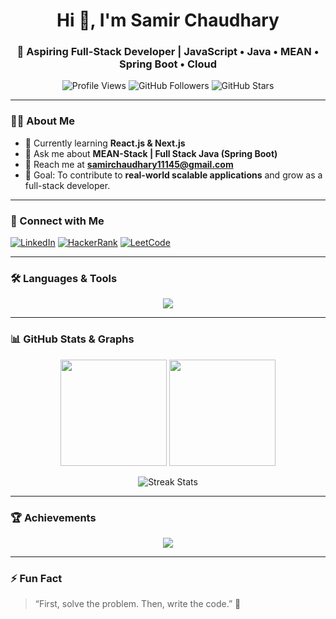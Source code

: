 <!-- Header Section -->
<h1 align="center">Hi 👋, I'm Samir Chaudhary</h1>
<h3 align="center">🚀 Aspiring Full-Stack Developer | JavaScript • Java • MEAN • Spring Boot • Cloud</h3>

<!-- Profile Views & Badges -->
<p align="center">
  <img src="https://komarev.com/ghpvc/?username=samir0560&label=Profile%20views&color=0e75b6&style=flat" alt="Profile Views" />
  <img src="https://img.shields.io/github/followers/samir0560?label=Followers&style=social" alt="GitHub Followers" />
  <img src="https://img.shields.io/github/stars/samir0560?label=Stars&style=social" alt="GitHub Stars" />
</p>

---

### 👨‍💻 About Me
- 🌱 Currently learning **React.js & Next.js**
- 💬 Ask me about **MEAN-Stack | Full Stack Java (Spring Boot)**  
- 📧 Reach me at **samirchaudhary11145@gmail.com**
- 🎯 Goal: To contribute to **real-world scalable applications** and grow as a full-stack developer.

---

### 🔗 Connect with Me
<p align="left">
<a href="https://linkedin.com/in/samir" target="blank"><img src="https://img.icons8.com/color/48/000000/linkedin.png" alt="LinkedIn"/></a>
<!-- <a href="https://fb.com/starc lite sam" target="blank"><img src="https://img.icons8.com/color/48/000000/facebook.png" alt="Facebook"/></a> -->
<!-- <a href="https://instagram.com/samir.ch_" target="blank"><img src="https://img.icons8.com/color/48/000000/instagram-new.png" alt="Instagram"/></a> -->
<!-- <a href="https://www.youtube.com/c/starc_01" target="blank"><img src="https://img.icons8.com/color/48/000000/youtube-play.png" alt="YouTube"/></a> -->
<a href="https://www.hackerrank.com/samir0560" target="blank"><img src="https://img.icons8.com/external-tal-revivo-color-tal-revivo/48/000000/external-hackerrank-is-a-technology-company-that-focuses-on-competitive-programming-logo-color-tal-revivo.png" alt="HackerRank"/></a>
<a href="https://leetcode.com/samir0560" target="blank"><img src="https://img.icons8.com/external-tal-revivo-color-tal-revivo/48/000000/external-level-up-your-coding-skills-and-quickly-land-a-job-logo-color-tal-revivo.png" alt="LeetCode"/></a>
</p>

---

### 🛠️ Languages & Tools
<p align="center">
  <img src="https://skillicons.dev/icons?i=html,css,js,ts,java,python,cpp,c,mysql,mongodb,oracle,react,nextjs,nodejs,express,spring,git,postman,jenkins" />
</p>

---

### 📊 GitHub Stats & Graphs
<p align="center">
  <img src="https://github-readme-stats.vercel.app/api?username=samir0560&show_icons=true&theme=tokyonight" height="170px"/>
  <img src="https://github-readme-stats.vercel.app/api/top-langs/?username=samir0560&layout=compact&theme=tokyonight" height="170px"/>
</p>

<p align="center">
  <img src="https://github-readme-streak-stats.herokuapp.com/?user=samir0560&theme=tokyonight" alt="Streak Stats" />
</p>

---


### 🏆 Achievements
<p align="center">
  <img src="https://github-profile-trophy.vercel.app/?username=samir0560&theme=flat&no-bg=true&margin-w=15&column=4" />
</p>


---

### ⚡ Fun Fact
> “First, solve the problem. Then, write the code.” 🚀
